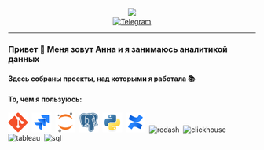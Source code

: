 <div id="header" align="center">
  <img src="https://user-images.githubusercontent.com/124759451/218755918-d168075f-b28b-482a-8b95-d52079ea8f46.gif" width="200"/>
</div>

<div id="socials" align="center">
	<a href="https://t.me/fiftyann">
		<img src="https://img.shields.io/badge/Telegram-blue?style=for-the-badge&logo=telegram&logoColor=white" alt="Telegram"/>
	</a>
</div>

---

### Привет :wave:   Меня зовут Анна и я занимаюсь аналитикой данных

#### Здесь собраны проекты, над которыми я работала :books:

#### То, чем я пользуюсь:
<div>
  <img src="https://raw.githubusercontent.com/devicons/devicon/1119b9f84c0290e0f0b38982099a2bd027a48bf1/icons/git/git-original.svg" title="Git" alt="Git" width="40" height="40"/>&nbsp;
 <img src= "https://raw.githubusercontent.com/devicons/devicon/1119b9f84c0290e0f0b38982099a2bd027a48bf1/icons/jira/jira-original.svg" title="Jira" alt="Jira" width="40" height="40"/>&nbsp;
  <img src= "https://raw.githubusercontent.com/devicons/devicon/1119b9f84c0290e0f0b38982099a2bd027a48bf1/icons/jupyter/jupyter-original.svg" title="Jupyter" alt="jupyter" width="40" height="40"/>&nbsp; 
  <img src= "https://raw.githubusercontent.com/devicons/devicon/1119b9f84c0290e0f0b38982099a2bd027a48bf1/icons/postgresql/postgresql-plain.svg" title="PostgreSQL" alt="postgresql" width="40" height="40"/>&nbsp; 
  <img src= "https://raw.githubusercontent.com/devicons/devicon/1119b9f84c0290e0f0b38982099a2bd027a48bf1/icons/python/python-original.svg" title="Python" alt="Python" width="40" height="40"/>&nbsp;      
  <img src= "https://raw.githubusercontent.com/devicons/devicon/1119b9f84c0290e0f0b38982099a2bd027a48bf1/icons/confluence/confluence-original.svg" title="Confluence" alt="confluence" width="40" height="40"/>&nbsp;   
  <img src= "https://avatars.githubusercontent.com/u/10746780?s=280&v=4" title="Redash" alt="redash" width="40" height="40"/>&nbsp;   
  <img src= "https://ghost.im/image/clickhouse-restore/clickhouse.svg" title="Clickhouse" alt="clickhouse" width="40" height="40"/>&nbsp;  
  <img src= "https://cdn.worldvectorlogo.com/logos/tableau-software.svg" title="Tableau" alt="tableau" width="40" height="40"/>&nbsp;  
  <img src= "https://cdn-icons-png.flaticon.com/128/9472/9472553.png" title="SQL" alt="sql" width="40" height="40"/>&nbsp;
</div>



<!--
**romanova-ap/romanova-ap** is a ✨ _special_ ✨ repository because its `README.md` (this file) appears on your GitHub profile.

Here are some ideas to get you started:

- 🔭 I’m currently working on ...
- 🌱 I’m currently learning ...
- 👯 I’m looking to collaborate on ...
- 🤔 I’m looking for help with ...
- 💬 Ask me about ...
- 📫 How to reach me: ...
- 😄 Pronouns: ...
- ⚡ Fun fact: ...
-->
